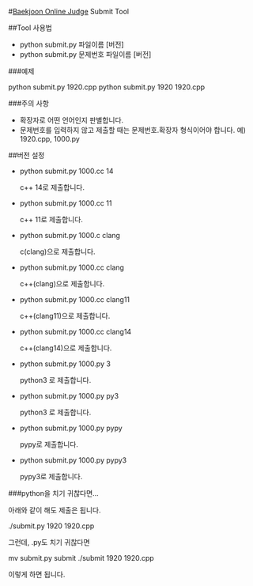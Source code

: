 #[Baekjoon Online Judge](http://www.acmicpc.net/) Submit Tool

##Tool 사용법

- python submit.py 파일이름 [버전]
- python submit.py 문제번호 파일이름 [버전]

###예제

python submit.py 1920.cpp
python submit.py 1920 1920.cpp

###주의 사항
- 확장자로 어떤 언어인지 판별합니다.
- 문제번호를 입력하지 않고 제출할 때는  문제번호.확장자 형식이어야 합니다. 예) 1920.cpp, 1000.py

##버전 설정
- python submit.py 1000.cc 14

  c++ 14로 제출합니다.
- python submit.py 1000.cc 11

  c++ 11로 제출합니다.
- python submit.py 1000.c clang

  c(clang)으로 제출합니다.
- python submit.py 1000.cc clang

  c++(clang)으로 제출합니다.
- python submit.py 1000.cc clang11

  c++(clang11)으로 제출합니다.
- python submit.py 1000.cc clang14

  c++(clang14)으로 제출합니다.
- python submit.py 1000.py 3

  python3 로 제출합니다.
- python submit.py 1000.py py3

  python3 로 제출합니다.
- python submit.py 1000.py pypy

  pypy로 제출합니다.
- python submit.py 1000.py pypy3

  pypy3로 제출합니다.

###python을 치기 귀찮다면…

아래와 같이 해도 제출은 됩니다.

./submit.py 1920 1920.cpp

그런데, .py도 치기 귀찮다면

mv submit.py submit
./submit 1920 1920.cpp

이렇게 하면 됩니다.


